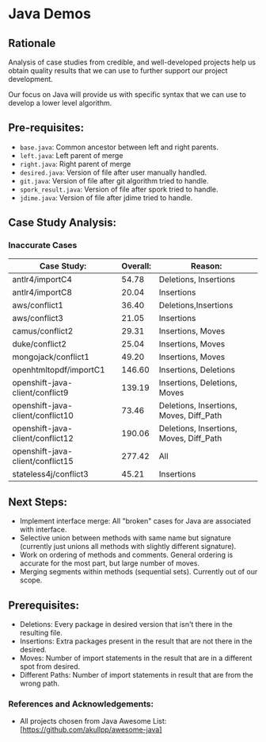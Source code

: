# Java Demos

## Rationale

Analysis of case studies from credible, and well-developed projects help us obtain quality results that we can use to further support our project development.

Our focus on Java will provide us with specific syntax that we can use to develop a lower level algorithm. 

## Pre-requisites:

*  `base.java`: Common ancestor between left and right parents.
*  `left.java`: Left parent of merge
* `right.java`: Right parent of merge
* `desired.java`: Version of file after user manually handled.
*  `git.java`: Version of file after git algorithm tried to handle.
* `spork_result.java`: Version of file after spork tried to handle.
* `jdime.java`: Version of file after jdime tried to handle.

## Case Study Analysis:

### Inaccurate Cases

Case Study: | Overall: | Reason:
--- | --- | --- |
antlr4/importC4 | 54.78 | Deletions, Insertions
antlr4/importC8 | 20.04 | Insertions
aws/conflict1 | 36.40 | Deletions,Insertions
aws/conflict3 | 21.05 | Insertions
camus/conflict2 | 29.31 | Insertions, Moves
duke/conflict2 | 25.04 | Insertions, Moves
mongojack/conflict1 | 49.20 | Insertions, Moves
openhtmltopdf/importC1 | 146.60 | Insertions, Deletions
openshift-java-client/conflict9 | 139.19 | Insertions, Deletions, Moves
openshift-java-client/conflict10 | 73.46 | Deletions, Insertions, Moves, Diff_Path
openshift-java-client/conflict12 | 190.06 | Deletions, Insertions, Moves, Diff_Path
openshift-java-client/conflict15 | 277.42 | All
stateless4j/conflict3 | 45.21 | Insertions

## Next Steps:

* Implement interface merge: All "broken" cases for Java are associated with interface.
* Selective union between methods with same name but signature (currently just unions all methods with slightly different signature).
* Work on ordering of methods and comments. General ordering is accurate for the most part, but large number of moves.
* Merging segments within methods (sequential sets). Currently out of our scope.


## Prerequisites:

* Deletions: Every package in desired version that isn't there in the resulting file.
* Insertions: Extra packages present in the result that are not there in the desired.
* Moves: Number of import statements in the result that are in a different spot from desired.
* Different Paths: Number of import statements in result that are from the wrong path.


### References and Acknowledgements:

* All projects chosen from Java Awesome List: [https://github.com/akullpp/awesome-java]

